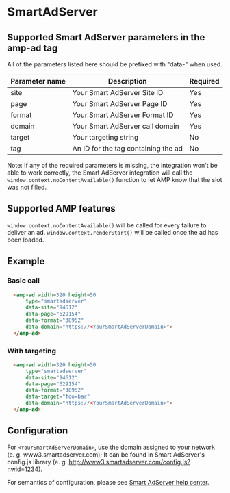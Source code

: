 <!---
Copyright 2015 The AMP HTML Authors. All Rights Reserved.

Licensed under the Apache License, Version 2.0 (the "License");
you may not use this file except in compliance with the License.
You may obtain a copy of the License at

      http://www.apache.org/licenses/LICENSE-2.0

Unless required by applicable law or agreed to in writing, software
distributed under the License is distributed on an "AS-IS" BASIS,
WITHOUT WARRANTIES OR CONDITIONS OF ANY KIND, either express or implied.
See the License for the specific language governing permissions and
limitations under the License.
-->

# SmartAdServer

## Supported Smart AdServer parameters in the amp-ad tag

All of the parameters listed here should be prefixed with "data-" when used.

| Parameter name | Description                         | Required |
|----------------|-------------------------------------|----------|
| site           | Your Smart AdServer Site ID         | Yes      |
| page           | Your Smart AdServer Page ID         | Yes      |
| format         | Your Smart AdServer Format ID       | Yes      |
| domain         | Your Smart AdServer call domain     | Yes      |
| target         | Your targeting string               | No       |
| tag            | An ID for the tag containing the ad | No       |

Note: If any of the required parameters is missing, the integration won't be able to work correctly,
the Smart AdServer integration will call the ```window.context.noContentAvailable()``` function
to let AMP know that the slot was not filled.

## Supported AMP features

```window.context.noContentAvailable()``` will be called for every failure to deliver an ad.
```window.context.renderStart()``` will be called once the ad has been loaded.

## Example

### Basic call

```html
  <amp-ad width=320 height=50
      type="smartadserver"
      data-site="94612"
      data-page="629154"
      data-format="38952"
      data-domain="https://<YourSmartAdServerDomain>">
  </amp-ad>
```

### With targeting

```html
  <amp-ad width=320 height=50
      type="smartadserver"
      data-site="94612"
      data-page="629154"
      data-format="38952"
      data-target="foo=bar"
      data-domain="https://<YourSmartAdServerDomain>">
  </amp-ad>
```

## Configuration

For ``<YourSmartAdServerDomain>``, use the domain assigned to your network (e. g. www3.smartadserver.com); It can be found in Smart AdServer's config.js library (e. g. http://www3.smartadserver.com/config.js?nwid=1234).

For semantics of configuration, please see [Smart AdServer help center](http://help.smartadserver.com/).
